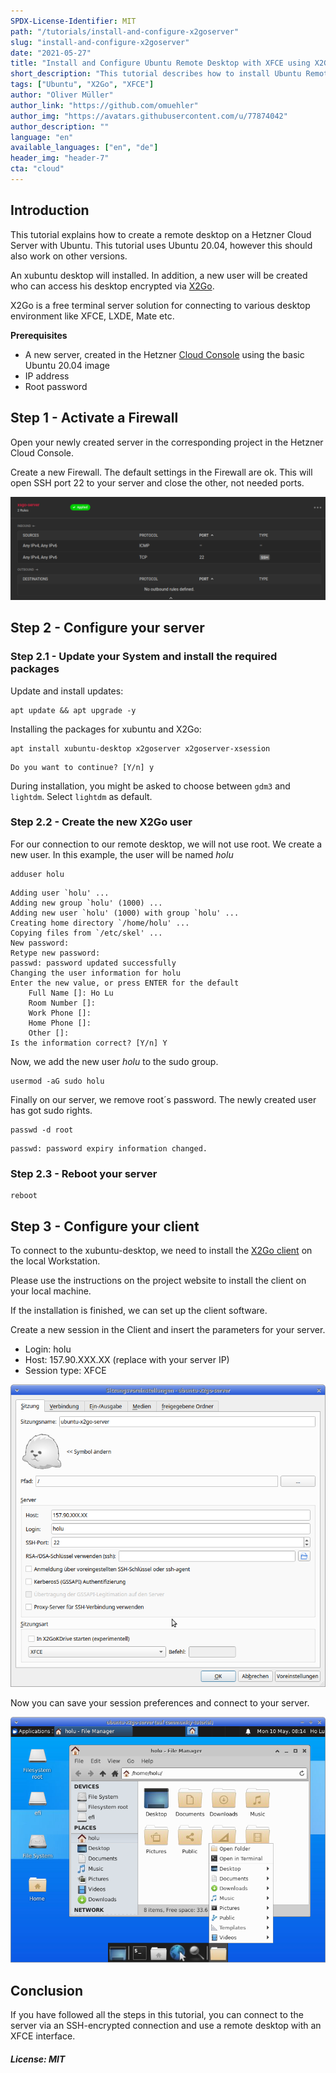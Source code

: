 ```yaml
---
SPDX-License-Identifier: MIT
path: "/tutorials/install-and-configure-x2goserver"
slug: "install-and-configure-x2goserver"
date: "2021-05-27"
title: "Install and Configure Ubuntu Remote Desktop with XFCE using X2Go"
short_description: "This tutorial describes how to install Ubuntu Remote Desktop with X2Go-Server on Hetzner Cloud with XFCE"
tags: ["Ubuntu", "X2Go", "XFCE"]
author: "Oliver Müller"
author_link: "https://github.com/omuehler"
author_img: "https://avatars.githubusercontent.com/u/77874042"
author_description: ""
language: "en"
available_languages: ["en", "de"]
header_img: "header-7"
cta: "cloud"
---
```


## Introduction

This tutorial explains how to create a remote desktop on a Hetzner Cloud Server with Ubuntu. This tutorial uses Ubuntu 20.04, however this should also work on other versions.

An xubuntu desktop will installed. In addition, a new user will be created who can access his desktop encrypted via [X2Go](https://wiki.x2go.org/doku.php).

X2Go is a free terminal server solution for connecting to various desktop environment like XFCE, LXDE, Mate etc.

**Prerequisites**

 - A new server, created in the Hetzner [Cloud Console](https://console.hetzner.cloud/) using the basic Ubuntu 20.04 image
 - IP address
 - Root password

## Step 1 - Activate a Firewall

Open your newly created server in the corresponding project in the Hetzner Cloud Console.

Create a new Firewall. The default settings in the Firewall are ok. This will open SSH port 22 to your server and close the other, not needed ports.

![Basic Firewall settings](images/firewall.png)

## Step 2 - Configure your server

### Step 2.1 - Update your System and install the required packages

Update and install updates:

```shell
apt update && apt upgrade -y
```

Installing the packages for xubuntu and X2Go:

```shell
apt install xubuntu-desktop x2goserver x2goserver-xsession
```

```shell
Do you want to continue? [Y/n] y
```

During installation, you might be asked to choose between `gdm3` and `lightdm`. Select `lightdm` as default.

### Step 2.2 - Create the new X2Go user

For our connection to our remote desktop, we will not use root. We create a new user. In this example, the user will be named _holu_

```shell
adduser holu
```

```shell
Adding user `holu' ...
Adding new group `holu' (1000) ...
Adding new user `holu' (1000) with group `holu' ...
Creating home directory `/home/holu' ...
Copying files from `/etc/skel' ...
New password: 
Retype new password: 
passwd: password updated successfully
Changing the user information for holu
Enter the new value, or press ENTER for the default
	Full Name []: Ho Lu       
	Room Number []:  
	Work Phone []: 
	Home Phone []: 
	Other []: 
Is the information correct? [Y/n] Y
```

Now, we add the new user _holu_ to the sudo group.

```shell
usermod -aG sudo holu
```

Finally on our server, we remove root´s password. The newly created user has got sudo rights.

```shell
passwd -d root
```

```shell
passwd: password expiry information changed.
```

### Step 2.3 - Reboot your server

```shell
reboot
```

## Step 3 - Configure your client

To connect to the xubuntu-desktop, we need to install the [X2Go client](https://wiki.x2go.org/doku.php/doc:installation:x2goclient) on the local Workstation.

Please use the instructions on the project website to install the client on your local machine.

If the installation is finished, we can set up the client software.

Create a new session in the Client and insert the parameters for your server.

 - Login: holu
 - Host: 157.90.XXX.XX (replace with your server IP)
 - Session type: XFCE

![X2Go Client Settings](images/x2go-client.png)

Now you can save your session preferences and connect to your server.

![You are connected to your server](images/connection.png)

## Conclusion

If you have followed all the steps in this tutorial, you can connect to the server via an SSH-encrypted connection and use a remote desktop with an XFCE interface.

##### License: MIT

<!--

Contributor's Certificate of Origin

By making a contribution to this project, I certify that:

(a) The contribution was created in whole or in part by me and I have
    the right to submit it under the license indicated in the file; or

(b) The contribution is based upon previous work that, to the best of my
    knowledge, is covered under an appropriate license and I have the
    right under that license to submit that work with modifications,
    whether created in whole or in part by me, under the same license
    (unless I am permitted to submit under a different license), as
    indicated in the file; or

(c) The contribution was provided directly to me by some other person
    who certified (a), (b) or (c) and I have not modified it.

(d) I understand and agree that this project and the contribution are
    public and that a record of the contribution (including all personal
    information I submit with it, including my sign-off) is maintained
    indefinitely and may be redistributed consistent with this project
    or the license(s) involved.

Signed-off-by: Oliver Müller, oliver.mueller@hetzner.com

-->
